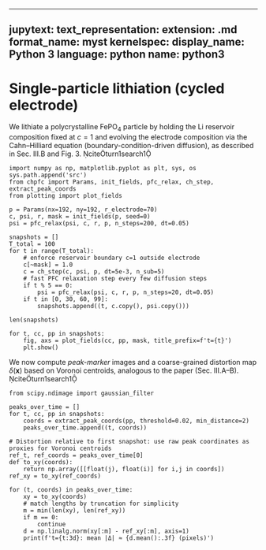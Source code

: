 
---
jupytext:
  text_representation:
    extension: .md
    format_name: myst
kernelspec:
  display_name: Python 3
  language: python
  name: python3
---

# Single-particle lithiation (cycled electrode)

We lithiate a polycrystalline FePO$_4$ particle by holding the Li reservoir composition fixed at $c=1$ and evolving the electrode composition via the Cahn–Hilliard equation (boundary-condition-driven diffusion), as described in Sec. III.B and Fig. 3. citeturn1search1

```{code-cell} python
import numpy as np, matplotlib.pyplot as plt, sys, os
sys.path.append('src')
from chpfc import Params, init_fields, pfc_relax, ch_step, extract_peak_coords
from plotting import plot_fields

p = Params(nx=192, ny=192, r_electrode=70)
c, psi, r, mask = init_fields(p, seed=0)
psi = pfc_relax(psi, c, r, p, n_steps=200, dt=0.05)

snapshots = []
T_total = 100
for t in range(T_total):
    # enforce reservoir boundary c=1 outside electrode
    c[~mask] = 1.0
    c = ch_step(c, psi, p, dt=5e-3, n_sub=5)
    # fast PFC relaxation step every few diffusion steps
    if t % 5 == 0:
        psi = pfc_relax(psi, c, r, p, n_steps=20, dt=0.05)
    if t in [0, 30, 60, 99]:
        snapshots.append((t, c.copy(), psi.copy()))

len(snapshots)
```

```{code-cell} python
for t, cc, pp in snapshots:
    fig, axs = plot_fields(cc, pp, mask, title_prefix=f't={t}')
    plt.show()
```

We now compute *peak-marker* images and a coarse-grained distortion map $\delta(\mathbf{x})$ based on Voronoi centroids, analogous to the paper (Sec. III.A–B). citeturn1search1

```{code-cell} python
from scipy.ndimage import gaussian_filter

peaks_over_time = []
for t, cc, pp in snapshots:
    coords = extract_peak_coords(pp, threshold=0.02, min_distance=2)
    peaks_over_time.append((t, coords))

# Distortion relative to first snapshot: use raw peak coordinates as proxies for Voronoi centroids
ref_t, ref_coords = peaks_over_time[0]
def to_xy(coords):
    return np.array([[float(j), float(i)] for i,j in coords])
ref_xy = to_xy(ref_coords)

for (t, coords) in peaks_over_time:
    xy = to_xy(coords)
    # match lengths by truncation for simplicity
    m = min(len(xy), len(ref_xy))
    if m == 0:
        continue
    d = np.linalg.norm(xy[:m] - ref_xy[:m], axis=1)
    print(f't={t:3d}: mean |Δ| ≈ {d.mean():.3f} (pixels)')
```
